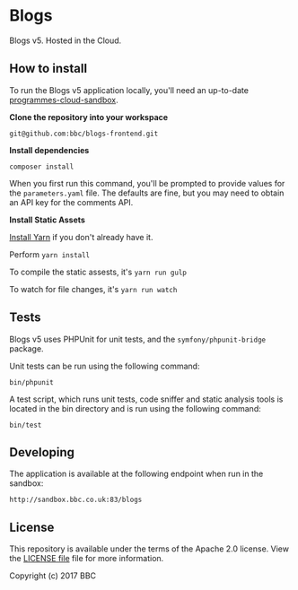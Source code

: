Blogs
=====

Blogs v5. Hosted in the Cloud.

How to install
-------
To run the Blogs v5 application locally, you'll need an up-to-date [programmes-cloud-sandbox](https://github.com/bbc/programmes-cloud-sandbox).

**Clone the repository into your workspace**

    git@github.com:bbc/blogs-frontend.git
    
**Install dependencies**

    composer install
    
When you first run this command, you'll be prompted to provide values for the `parameters.yaml` file. 
The defaults are fine, but you may need to obtain an API key for the comments API.

**Install Static Assets**

[Install Yarn](https://yarnpkg.com/en/docs/install) if you don't already have it.

Perform `yarn install`

To compile the static assests, it's `yarn run gulp`

To watch for file changes, it's `yarn run watch`

Tests
-------
Blogs v5 uses PHPUnit for unit tests, and the `symfony/phpunit-bridge` package.

Unit tests can be run using the following command:
    
    bin/phpunit

A test script, which runs unit tests, code sniffer and static analysis tools is located in the bin directory and is run using the following command:

    bin/test
    
Developing
-------
The application is available at the following endpoint when run in the sandbox:

    http://sandbox.bbc.co.uk:83/blogs

License
-------

This repository is available under the terms of the Apache 2.0 license.
View the [LICENSE file](LICENSE) file for more information.

Copyright (c) 2017 BBC

